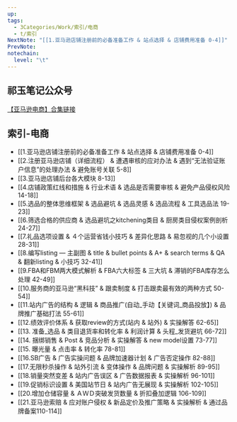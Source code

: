 ```yaml
---
up: 
tags:
  - 3Categories/Work/索引/电商
  - t/索引
NextNote: "[[1.亚马逊店铺注册前的必备准备工作 & 站点选择 & 店铺费用准备 0-4]]"
PrevNote: 
notechain:
  level: "\t"
---
```

## 祁玉笔记公众号
[【亚马逊电商】合集链接](https://mp.weixin.qq.com/mp/appmsgalbum?__biz=Mzg2NTU4MjQ5OA==&action=getalbum&album_id=3855073724957261829#wechat_redirect)


## 索引-电商
- [[1.亚马逊店铺注册前的必备准备工作 & 站点选择 & 店铺费用准备 0-4]]
- [[2.注册亚马逊店铺（详细流程） & 遭遇审核的应对办法 & 遇到“无法验证账户信息”的处理办法 & 避免账号关联 5-8]]
- [[3.亚马逊店铺后台各大模块 8-13]]
- [[4.店铺政策红线和措施 & 行业术语 & 选品是否需要审核 & 避免产品侵权风险 14-18]]
- [[5.选品的整体思维框架 & 选品避坑 & 选品灵感 & 选品流程 & 工具选品法 19-23]]
- [[6.筛选合格的供应商 & 选品避坑之kitchening类目 & 厨房类目侵权案例剖析 24-27]]
- [[7.礼品选项设置 & ４个运营省钱小技巧 & 差异化思路 & 易忽视的几个小设置 28-31]]
- [[8.编写listing — 主副图 & title & bullet points & A+ & search terms & QA & 翻新listing & 小技巧 32-41]]
- [[9.FBA和FBM两大模式解析 & FBA六大标签 & 三大坑 & 滞销的FBA库存怎么处理 42-49]]
- [[10.服务商的亚马逊“黑科技” & 跟卖制度 & 打击跟卖最有效的两种方式 50-54]]
- [[11.站内广告的结构 & 逻辑 & 商品推广(自动_手动【关键词_商品投放】) & 品牌推广基础打法 55-61]]
- [[12.绩效评价体系 & 获取review的方式(站内 & 站外) & 实操解答 62-65]]
- [[13. 准备_选品 & 类目退货率和转化率 & 利润计算 & 头程_发货避坑 66-72]]
- [[14. 捆绑销售 & Post & 竞品分析 & 实操解答 & new model设置 73-77]]
- [[15. 曝光量 & 点击率 & 转化率 78-81]]
- [[16.SB广告 & 广告实操问题 & 品牌加速器计划 & 广告否定操作 82-88]]
- [[17.无限秒杀操作 & 站外引流 & 变体操作 & 品牌问题 & 实操解析 89-95]]
- [[18.销量突然变差 & 站内广告误区 & 广告数据报表 & 实操解析 96-101]]
- [[19.促销标识设置 & 美国站节日 & 站内广告无展现 & 实操解析 102-105]]
- [[20.增加仓储容量 & ＡＷＤ突破发货数量 & 折扣叠加逻辑 106-109]]
- [[21.亚马逊索赔 & 应对账户侵权 & 新品定价及推广策略 & 实操解析 & 通过品牌备案110-114]]

